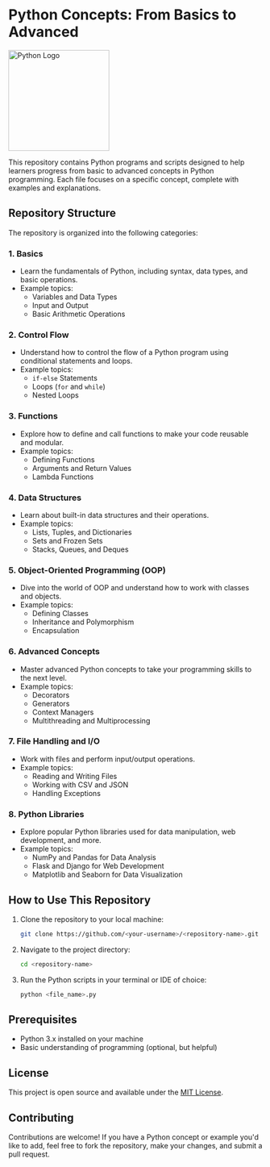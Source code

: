 # Python Concepts: From Basics to Advanced

<img src="https://www.python.org/static/community_logos/python-logo.png" alt="Python Logo" width="200" />

This repository contains Python programs and scripts designed to help learners progress from basic to advanced concepts in Python programming. Each file focuses on a specific concept, complete with examples and explanations.

## Repository Structure

The repository is organized into the following categories:

### 1. **Basics**
   - Learn the fundamentals of Python, including syntax, data types, and basic operations.
   - Example topics:
     - Variables and Data Types
     - Input and Output
     - Basic Arithmetic Operations

### 2. **Control Flow**
   - Understand how to control the flow of a Python program using conditional statements and loops.
   - Example topics:
     - `if-else` Statements
     - Loops (`for` and `while`)
     - Nested Loops

### 3. **Functions**
   - Explore how to define and call functions to make your code reusable and modular.
   - Example topics:
     - Defining Functions
     - Arguments and Return Values
     - Lambda Functions

### 4. **Data Structures**
   - Learn about built-in data structures and their operations.
   - Example topics:
     - Lists, Tuples, and Dictionaries
     - Sets and Frozen Sets
     - Stacks, Queues, and Deques

### 5. **Object-Oriented Programming (OOP)**
   - Dive into the world of OOP and understand how to work with classes and objects.
   - Example topics:
     - Defining Classes
     - Inheritance and Polymorphism
     - Encapsulation

### 6. **Advanced Concepts**
   - Master advanced Python concepts to take your programming skills to the next level.
   - Example topics:
     - Decorators
     - Generators
     - Context Managers
     - Multithreading and Multiprocessing

### 7. **File Handling and I/O**
   - Work with files and perform input/output operations.
   - Example topics:
     - Reading and Writing Files
     - Working with CSV and JSON
     - Handling Exceptions

### 8. **Python Libraries**
   - Explore popular Python libraries used for data manipulation, web development, and more.
   - Example topics:
     - NumPy and Pandas for Data Analysis
     - Flask and Django for Web Development
     - Matplotlib and Seaborn for Data Visualization

## How to Use This Repository

1. Clone the repository to your local machine:
   ```bash
   git clone https://github.com/<your-username>/<repository-name>.git
   ```
2. Navigate to the project directory:
   ```bash
   cd <repository-name>
   ```
3. Run the Python scripts in your terminal or IDE of choice:
   ```bash
   python <file_name>.py
   ```

## Prerequisites

- Python 3.x installed on your machine
- Basic understanding of programming (optional, but helpful)

## License

This project is open source and available under the [MIT License](LICENSE).

## Contributing

Contributions are welcome! If you have a Python concept or example you'd like to add, feel free to fork the repository, make your changes, and submit a pull request.

